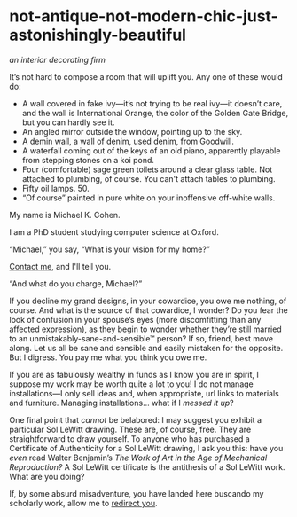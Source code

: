 <head>
  <link rel="icon" type="image/png" sizes="32x32" href="/favicon-32x32.png">
  <link rel="icon" type="image/png" sizes="16x16" href="/favicon-16x16.png">
</head>

# not-antique-not-modern-chic-just-astonishingly-beautiful
*an interior decorating firm*

It’s not hard to compose a room that will uplift you. Any one of these would do:

* A wall covered in fake ivy—it’s not trying to be real ivy—it doesn’t care, and the wall is International Orange, the color of the Golden Gate Bridge, but you can hardly see it.
* An angled mirror outside the window, pointing up to the sky.
* A demin wall, a wall of denim, used denim, from Goodwill.
* A waterfall coming out of the keys of an old piano, apparently playable from stepping stones on a koi pond.
* Four (comfortable) sage green toilets around a clear glass table. Not attached to plumbing, of course. You can't attach tables to plumbing.
* Fifty oil lamps. 50.
* “Of course” painted in pure white on your inoffensive off-white walls.

My name is Michael K. Cohen.

I am a PhD student studying computer science at Oxford.

“Michael,” you say, “What is your vision for my home?”

[Contact me](mailto:mkc1000@gmail.com), and I'll tell you.

“And what do you charge, Michael?”

If you decline my grand designs, in your cowardice, you owe me nothing, of course. And what is the source of that cowardice, I wonder? Do you fear the look of confusion in your spouse’s eyes (more discomfitting than any affected expression), as they begin to wonder whether they’re still married to an unmistakably-sane-and-sensible™ person? If so, friend, best move along. Let us all be sane and sensible and easily mistaken for the opposite. But I digress. You pay me what you think you owe me.

If you are as fabulously wealthy in funds as I know you are in spirit, I suppose my work may be worth quite a lot to you! I do not manage installations—I only sell ideas and, when appropriate, url links to materials and furniture. Managing installations... what if I *messed it up*?
<!---I suggest $512 / room-defining idea; $64 / minor touch. (Only the ideas you actually take! Only after the room is complete!) If you are as fabulously wealthy in funds as I know you are in spirit, I suppose my work may be worth more to you! I do not manage installations—I only sell ideas and, when appropriate, url links to materials and furniture. Managing installations... what if I *messed it up*?--->

One final point that *cannot* be belabored: I may suggest you exhibit a particular Sol LeWitt drawing. These are, of course, free. They are straightforward to draw yourself. To anyone who has purchased a Certificate of Authenticity for a Sol LeWitt drawing, I ask you this: have you *even* read Walter Benjamin’s *The Work of Art in the Age of Mechanical Reproduction?* A Sol LeWitt certificate is the antithesis of a Sol LeWitt work. What are you doing?

If, by some absurd misadventure, you have landed here buscando my scholarly work, allow me to [redirect you](https://www.michael-k-cohen.com).
